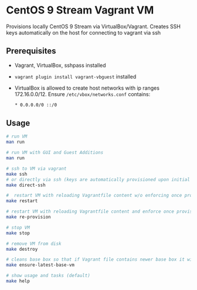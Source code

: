 # CentOS 9 Stream Vagrant VM

Provisions locally CentOS 9 Stream via VirtualBox/Vagrant.
Creates SSH keys automatically on the host for connecting to vagrant via ssh

## Prerequisites

* Vagrant, VirtualBox, sshpass installed

* `vagrant plugin install vagrant-vbguest` installed

* VirtualBox is allowed to create host networks with ip ranges 172.16.0.0/12. Ensure `/etc/vbox/networks.conf` contains:

  ```txt
  * 0.0.0.0/0 ::/0
  ```

## Usage

```bash
# run VM
man run

# run VM with GUI and Guest Additions
man run

# ssh to VM via vagrant
make ssh
# or directly via ssh (keys are automatically provisioned upon initial VM boot)
make direct-ssh

#  restart VM with reloading Vagrantfile content w/o enforcing once provisioners
make restart

# restart VM with reloading Vagrantfile content and enforce once provisioner to run
make re-provision

# stop VM
make stop

# remove VM from disk
make destroy

# cleans base box so that if Vagrant file contains newer base box it will be downloaded
make ensure-latest-base-vm

# show usage and tasks (default)
make help
```
